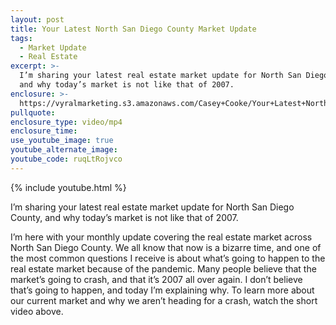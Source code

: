```yaml
---
layout: post
title: Your Latest North San Diego County Market Update
tags:
  - Market Update
  - Real Estate
excerpt: >-
  I’m sharing your latest real estate market update for North San Diego County,
  and why today’s market is not like that of 2007.
enclosure: >-
  https://vyralmarketing.s3.amazonaws.com/Casey+Cooke/Your+Latest+North+San+Diego+County+Market+Update.mp4
pullquote:
enclosure_type: video/mp4
enclosure_time:
use_youtube_image: true
youtube_alternate_image:
youtube_code: ruqLtRojvco
---
```


{% include youtube.html %}

I’m sharing your latest real estate market update for North San Diego County, and why today’s market is not like that of 2007.

I’m here with your monthly update covering the real estate market across North San Diego County. We all know that now is a bizarre time, and one of the most common questions I receive is about what’s going to happen to the real estate market because of the pandemic. Many people believe that the market’s going to crash, and that it’s 2007 all over again. I don’t believe that’s going to happen, and today I’m explaining why. To learn more about our current market and why we aren’t heading for a crash, watch the short video above.